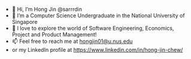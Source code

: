 - 👋 Hi, I’m Hong Jin @sarrrdin
- 👀 I’m a Computer Science Undergraduate in the National University of Singapore
- 🌱 I love to explore the world of Software Engineering, Economics, Project and Product Management!
- 📫 Feel free to reach me at hongjin01@u.nus.edu 
- or my LinkedIn profile at https://www.linkedin.com/in/hong-jin-chew/

<!---
sarrrdin/sarrrdin is a ✨ special ✨ repository because its `README.md` (this file) appears on your GitHub profile.
You can click the Preview link to take a look at your changes.
--->
